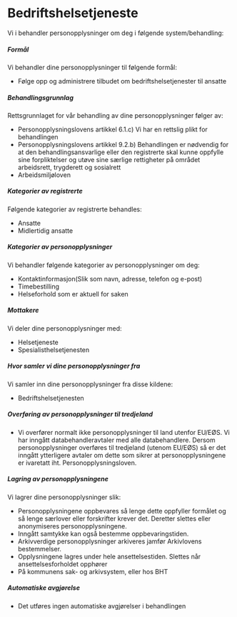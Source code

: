 # Bedriftshelsetjeneste


  

Vi i behandler personopplysninger om deg i følgende system/behandling:

  

##### Formål

Vi behandler dine personopplysninger til følgende formål:

*   Følge opp og administrere tilbudet om bedriftshelsetjenester til ansatte

##### Behandlingsgrunnlag

Rettsgrunnlaget for vår behandling av dine personopplysninger følger av:

*   Personopplysningslovens artikkel 6.1.c) Vi har en rettslig plikt for behandlingen
*   Personopplysningslovens artikkel 9.2.b) Behandlingen er nødvendig for at den behandlingsansvarlige eller den registrerte skal kunne oppfylle sine forpliktelser og utøve sine særlige rettigheter på området arbeidsrett, trygderett og sosialrett
*   Arbeidsmiljøloven

##### Kategorier av registrerte

Følgende kategorier av registrerte behandles:

*   Ansatte
*   Midlertidig ansatte

##### Kategorier av personopplysninger

Vi behandler følgende kategorier av personopplysninger om deg:

*   Kontaktinformasjon(Slik som navn, adresse, telefon og e-post)
*   Timebestilling
*   Helseforhold som er aktuell for saken

##### Mottakere

Vi deler dine personopplysninger med:

*   Helsetjeneste
*   Spesialisthelsetjenesten

##### Hvor samler vi dine personopplysninger fra

Vi samler inn dine personopplysninger fra disse kildene:

*   Bedriftshelsetjenesten

##### Overføring av personopplysninger til tredjeland

*   Vi overfører normalt ikke personopplysninger til land utenfor EU/EØS. Vi har inngått databehandleravtaler med alle databehandlere. Dersom personopplysninger overføres til tredjeland (utenom EU/EØS) så er det inngått ytterligere avtaler om dette som sikrer at personopplysningene er ivaretatt iht. Personopplysningsloven.

##### Lagring av personopplysningene

Vi lagrer dine personopplysninger slik:

*   Personopplysningene oppbevares så lenge dette oppfyller formålet og så lenge særlover eller forskrifter krever det. Deretter slettes eller anonymiseres personopplysningene.
*   Inngått samtykke kan også bestemme oppbevaringstiden.
*   Arkivverdige personopplysninger arkiveres jamfør Arkivlovens bestemmelser.
*   Opplysningene lagres under hele ansettelsestiden. Slettes når ansettelsesforholdet opphører
*   På kommunens sak- og arkivsystem, eller hos BHT

##### Automatiske avgjørelse

*   Det utføres ingen automatiske avgjørelser i behandlingen